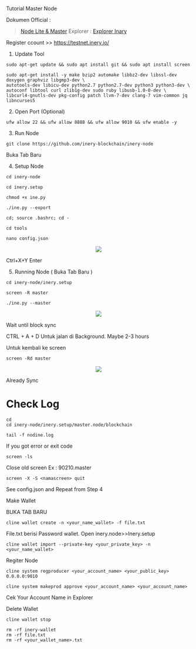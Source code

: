 Tutorial Master Node

Dokumen Official :
> [Node Lite & Master](https://docs.inery.io/docs/category/lite--master-nodes)
Explorer :
> [Explorer Inary](https://explorer.inery.io/ "Explorer Inary")

Register ccount >> https://testnet.inery.io/

1. Update Tool
 ```
sudo apt-get update && sudo apt install git && sudo apt install screen
```
```
sudo apt-get install -y make bzip2 automake libbz2-dev libssl-dev doxygen graphviz libgmp3-dev \
autotools-dev libicu-dev python2.7 python2.7-dev python3 python3-dev \
autoconf libtool curl zlib1g-dev sudo ruby libusb-1.0-0-dev \
libcurl4-gnutls-dev pkg-config patch llvm-7-dev clang-7 vim-common jq libncurses5
```

2. Open Port (Optional)
```
ufw allow 22 && ufw allow 8888 && ufw allow 9010 && ufw enable -y
```

3. Run Node
```
git clone https://github.com/inery-blockchain/inery-node
```

Buka Tab Baru

4. Setup Node
```
cd inery-node
```
```
cd inery.setup
```
```
chmod +x ine.py
```
```
./ine.py --export
```
```
cd; source .bashrc; cd -
```
```
cd tools
```
```
nano config.json
```


<p align="center">
  <img height="auto" height="auto" src="https://user-images.githubusercontent.com/38981255/184290164-85371bac-f97a-4f8d-8cf8-63e5b5297f83.PNG">
</p>

Ctrl+X+Y Enter


5. Running Node ( Buka Tab Baru )

```
cd inery-node/inery.setup
```

```
screen -R master
```

```
./ine.py --master
```


<p align="center">
  <img height="auto" height="auto" src="https://user-images.githubusercontent.com/38981255/184290965-fd0f6127-d351-4f55-9102-18aa1bbb38c2.PNG">
</p>

Wait until block sync

CTRL + A + D Untuk jalan di Background. Maybe 2-3 hours

Untuk kembali ke screen 
```
screen -Rd master
```
<p align="center">
  <img height="auto" height="auto" src="https://user-images.githubusercontent.com/38981255/184388159-4b0ebd21-8b4e-4f28-a10f-03b1626db075.PNG">
</p>
Already Sync

# Check Log

```
cd
cd inery-node/inery.setup/master.node/blockchain
```

```
tail -f nodine.log
```

If you got error or exit code 
```
screen -ls
```
Close old screen
Ex : 90210.master
```
screen -X -S <namascreen> quit

```
See config.json and Repeat from Step 4


Make Wallet

BUKA TAB BARU 

```
cline wallet create -n <your_name_wallet> -f file.txt
```
File.txt berisi Password wallet. Open inery.node>>Inery.setup

```
cline wallet import --private-key <your_private_key> -n <your_name_wallet>
```


Regiter Node

```
cline system regproducer <your_account_name> <your_public_key> 0.0.0.0:9010
```

```
cline system makeprod approve <your_account_name> <your_account_name>
```

Cek Your Account Name in Explorer 

Delete Wallet

```
cline wallet stop
```

```
rm -rf inery-wallet
rm -rf file.txt
rm -rf <your_wallet_name>.txt
```






